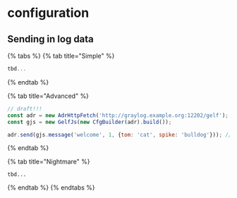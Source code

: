 # configuration

## Sending in log data

{% tabs %}
{% tab title="Simple" %}
```javascript
tbd...
```
{% endtab %}

{% tab title="Advanced" %}
```javascript
// draft!!!
const adr = new AdrHttpFetch('http://graylog.example.org:12202/gelf');
const gjs = new GelfJs(new CfgBuilder(adr).build());

adr.send(gjs.message('welcome', 1, {tom: 'cat', spike: 'bulldog'})); // Promise
```
{% endtab %}

{% tab title="Nightmare" %}
```
tbd...
```
{% endtab %}
{% endtabs %}



